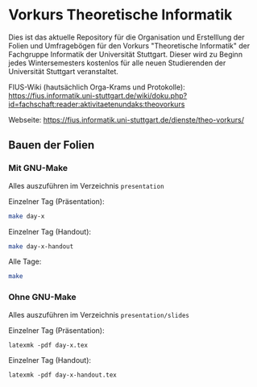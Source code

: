 <!--
Copyright 2018, 2019, 2020, 2021 FIUS

This file is part of theo-vorkurs-folien.

theo-vorkurs-folien is free software: you can redistribute it and/or modify
it under the terms of the GNU General Public License as published by
the Free Software Foundation, either version 3 of the License, or
(at your option) any later version.

theo-vorkurs-folien is distributed in the hope that it will be useful,
but WITHOUT ANY WARRANTY; without even the implied warranty of
MERCHANTABILITY or FITNESS FOR A PARTICULAR PURPOSE.  See the
GNU General Public License for more details.

You should have received a copy of the GNU General Public License
along with theo-vorkurs-folien.  If not, see <https://www.gnu.org/licenses/>.
-->

# Vorkurs Theoretische Informatik
Dies ist das aktuelle Repository für die Organisation und Erstelllung der Folien und Umfragebögen für den Vorkurs "Theoretische Informatik" der Fachgruppe Informatik der Universität Stuttgart.
Dieser wird zu Beginn jedes Wintersemesters kostenlos für alle neuen Studierenden der Universität Stuttgart veranstaltet.



FIUS-Wiki (hautsächlich Orga-Krams und Protokolle): https://fius.informatik.uni-stuttgart.de/wiki/doku.php?id=fachschaft:reader:aktivitaetenundaks:theovorkurs

Webseite: https://fius.informatik.uni-stuttgart.de/dienste/theo-vorkurs/

## Bauen der Folien
### Mit GNU-Make
Alles auszuführen im Verzeichnis `presentation`

Einzelner Tag (Präsentation):
```bash
make day-x
```

Einzelner Tag (Handout):
```bash
make day-x-handout
```

Alle Tage:
```bash
make
```

### Ohne GNU-Make
Alles auszuführen im Verzeichnis `presentation/slides`

Einzelner Tag (Präsentation):
```
latexmk -pdf day-x.tex
```

Einzelner Tag (Handout):
```
latexmk -pdf day-x-handout.tex
```